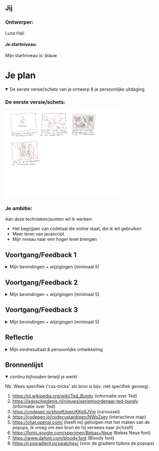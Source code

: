 ## Jij

### Ontwerper:
Luna Hali

#### Je startniveau:
Mijn startniveau is: blauw




# Je plan

<details open>
  <summary>De eerste versie/schets van je ontwerp & je persoonlijke uitdaging</summary>

  ### De eerste versie/schets:
  <img src="readme-images/schets.jpg" width="375px" alt="eerste versie/schets">


  ### Je ambitie: 
  Aan deze technieken/punten wil ik werken:
  - Het begrijpen van codetaal die online staat, die ik wil gebruiken
  - Meer leren van javascript
  - Mijn niveau naar een hoger level brengen
 
</details>




## Voortgang/Feedback 1

<details>
  <summary>Mijn bevindingen + wijzigingen (minimaal 5)</summary>

  ### Bevinding 1:
  Isabelle was enthousiast over het idee en vond het ook een orgineel idee.

  #### oplossing:
  Ik heb hier niet echt een oplossing voor. Ik ben wel verder gegaan met het idee wat ik had, aangezien ik bevestiging heb gekregen dat het een goed concept is.



  ### Bevinding 2:
  Het enige wat Isabelle zich afvroeg of ik het allemaal voor elkaar zou krijgen. 

  #### oplossing:
  Ik ben gaan spelen met de ideeën die ik had, en ben er achter gekomen dat niet alles lukte, maar ben blij met wat ik voor elkaar hebb gekregen.

</details>



## Voortgang/Feedback 2

<details>
  <summary>Mijn bevindingen + wijzigingen (minimaal 5)</summary>
  
  ### Bevinding 1:
  Nadia heeft mij erop gewezen dat ik sommige divs kon vervangen voor sections. 

  #### oplossing:
  Ik heb de divjes die ik kon vervangen veranders naar sections.



  ### Bevinding 2:
  Nadia heeft mij erop gewezen dat het handiger is om buttons te gebruiken ipv a en img. 

  #### oplossing:
  Ik heb de a'tjes veranderd naar button. In de css heb ik een background img aan alle buttons gegeven. Ik heb de buttons gestyled door :nth-of-type.



  ### Bevinding 3:
  Ik liep vast met mijn carousel. Ik heb hiervoor hulp gevraagd bij Sanne.

  ### oplossing:
  Sanne heeft mij geholpen. Ik had in mijn css de element img en button aanstaan. Die sprak dus alle images en buttons aan. Dit hebben we aangepast door de images en buttons aan te passen door main > buttons en main > img.
  
  ### Bevinding 4: 
  Ik kwam erachter dat ik nog niet mijn focus en active etc. heb aangepast.
  
  ### oplossing:
  Ik heb de focus aangepast door middel van een animatie
  

</details>




## Voortgang/Feedback 3

<details>
  <summary>Mijn bevindingen + wijzigingen (minimaal 5)</summary>
  
  ### Bevinding 1:
  Er staat in de titel geen Ted Bundy.

  #### oplossing:
  Ik heb in de titel Ted Bundy toegoevoegd.


  ### Bevinding 2:
  Ik had meerder html bestanden.

  #### oplossing:
  Ik heb de html bestanden samengevoegd.



  ### Bevinding 3:
  Sommige uitlijning van de html waren niet goed uitgelijnd. 
  
  #### Oplossing:
  Ik heb de uitlijning aangepast.

</details>




## Reflectie

<details>
  <summary>Mijn eindresultaat & persoonlijke ontwikkeling</summary>

  ### Je uitkomst - karakteristiek screenshot(s):
  <img src="readme-images/eindresultaat.jpg" width="375px" alt="final ontwerp">


  ### Dit ging goed/Heb ik geleerd: 
  Ik heb geleerd hoe je popups moet maken. Ik heb geprobeerd de carousel zo goed mogelijk te begrijpen. Ik ben meer te weten gekomen over codetaal.

  <img src="readme-images/dummy-plaatje.jpg" width="375px" alt="top">


  ### Dit was lastig/Is niet gelukt:
  Ik wilde eigenlijk wat meer animaties toevoegen, maar dat lukte niet zoals ik wilde.

  <img src="readme-images/eon.jpg" width="375px" alt="bummer">
</details>




## Bronnenlijst

<details open>
<summary>continu bijhouden terwijl je werkt</summary>

Nb. Wees specifiek ('css-tricks' als bron is bijv. niet specifiek genoeg).

1. https://nl.wikipedia.org/wiki/Ted_Bundy (informatie over Ted)
2. https://isgeschiedenis.nl/nieuws/seriemoordenaar-ted-bundy (informatie over Ted)
3. https://codepen.io/shooft/pen/KKgXJVm (caroussel)
4. https://codepen.io/codecustard/pen/NWpZxey (interactieve map)
5. https://chat.openai.com/ (heeft mij geholpen met het maken van de popups, ik vroeg om een bron en hij verwees naar zichzelf)
6. https://fonts.google.com/specimen/Bebas+Neue (Bebas Neue font)
7. https://www.dafont.com/bloody.font (Bloody font)
8. https://cssgradient.io/swatches/ (voor de gradient tijdens de popups)

</details>
